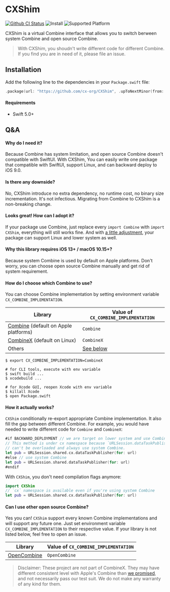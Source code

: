 # CXShim

[![Github CI Status](https://github.com/cx-org/CXShim/workflows/CI/badge.svg)](https://github.com/cx-org/CXShim/actions)
![Install](https://img.shields.io/badge/install-Swift_Package_Manager-ff69b4)
![Supported Platform](https://img.shields.io/badge/platform-Linux%20%7C%20macOS%20%7C%20iOS%20%7C%20watchOS%20%7C%20tvOS-lightgrey)

CXShim is a virtual Combine interface that allows you to switch berween system Combine and open source Combine.

> With CXShim, you shoudn't write different code for different Combine. If you find you are in need of it, please file an issue.

## Installation

Add the following line to the dependencies in your `Package.swift` file:

```swift
.package(url: "https://github.com/cx-org/CXShim", .upToNextMinor(from: "0.4.0"),
```

#### Requirements

- Swift 5.0+

## Q&A

#### Why do I need it?

Because Combine has system limitation, and open source Combine doesn't compatible with SwiftUI. With CXShim, You can easily write one package that compatible with SwiftUI, support Linux, and can backward deploy to iOS 9.0.

#### Is there any downside?

No, CXShim introduce no extra dependency, no runtime cost, no binary size incrementation. It's not infectious. Migrating from Combine to CXShim is a non-breaking change.

#### Looks great! How can I adopt it?

If your package use Combine, just replace every `import Combine` with `import CXShim`, everything will still works fine. And with [a little adjustment](https://github.com/cx-org/CombineX/wiki/Combine-Migration-Guide), your package can support Linux and lower system as well.

#### Why this library requires iOS 13+ / macOS 10.15+?

Because system Combine is used by default on Apple platforms. Don't worry, you can choose open source Combine manually and get rid of system requirement.

#### How do I choose which Combine to use?

You can choose Combine implementation by setting environment variable `CX_COMBINE_IMPLEMENTATION`.

Library | Value of `CX_COMBINE_IMPLEMENTATION`
--- | ---
[Combine](https://developer.apple.com/documentation/combine) (default on Apple platforms) | `Combine`
[CombineX](https://github.com/cx-org/CombineX) (default on Linux) | `CombineX`
Others | [See below](#can-i-use-other-open-source-combine)

```shell
$ export CX_COMBINE_IMPLEMENTATION=CombineX

# for CLI tools, execute with env variable
$ swift build ...
$ xcodebuild ...

# for Xcode GUI, reopen Xcode with env variable
$ killall Xcode
$ open Package.swift
```

#### How it actually works?

`CXShim` conditionally re-export appropriate Combine implementation. It also fill the gap between different Combine. For example, you would have needed to write different code for `Combine` and `CombineX`:

```swift
#if BACKWARD_DEPLOYMENT // we are target on lower system and use CombineX
// This method is under cx namespace because `URLSession.dataTaskPublisher` 
// can't be overloaded and always use system Combine.
let pub = URLSession.shared.cx.dataTaskPublisher(for: url)
#else // use system Combine
let pub = URLSession.shared.dataTaskPublisher(for: url)
#endif
```

With `CXShim`, you don't need compilation flags anymore:

```swift
import CXShim
// `cx` namespace is available even if you're using system Combine
let pub = URLSession.shared.cx.dataTaskPublisher(for: url)
```

#### Can I use other open source Combine?

Yes you can! `CXShim` support every known Combine implementations and will support any future one. Just set environment variable `CX_COMBINE_IMPLEMENTATION` to their respective value. If your library is not listed below, feel free to open an issue.

Library | Value of `CX_COMBINE_IMPLEMENTATION`
--- | ---
[OpenCombine](https://github.com/broadwaylamb/OpenCombine) | `OpenCombine`

> Disclaimer: These project are not part of CombineX. They may have different consistent level with Apple's Combine than [we promised](https://github.com/cx-org/CombineX/wiki/Combine-Consistency), and not necessarily pass our test suit. We do not make any warranty of any kind for them.
